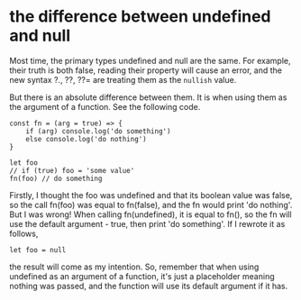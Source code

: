 # the difference between undefined and null

Most time, the primary types undefined and null are the same. For example, their truth is both false, reading their property will cause an error, and the new syntax ?., ??, ??= are treating them as the `nullish` value.

But there is an absolute difference between them. It is when using them as the argument of a function. See the following code.

```
const fn = (arg = true) => {
    if (arg) console.log('do something')
    else console.log('do nothing')
}

let foo
// if (true) foo = 'some value'
fn(foo) // do something
```
Firstly, I thought the foo was undefined and that its boolean value was false, so the call fn(foo) was equal to fn(false), and the fn would print 'do nothing'. But I was wrong! When calling fn(undefined), it is equal to fn(), so the fn will use the default argument - true, then print 'do something'. If I rewrote it as follows,
```
let foo = null
```
the result will come as my intention. So, remember that when using undefined as an argument of a function, it's just a placeholder meaning nothing was passed, and the function will use its default argument if it has.
